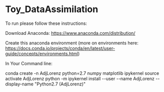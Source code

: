 # Toy_DataAssimilation



To run please follow these instructions: 


Download Anaconda: 
https://www.anaconda.com/distribution/

Create this anaconda environment (more on environments here: https://docs.conda.io/projects/conda/en/latest/user-guide/concepts/environments.html) 


In Your Command line: 

conda create -n AdjLorenz python=2.7 numpy matplotlib ipykernel
source activate AdjLorenz
python -m ipykernel install --user --name AdjLorenz --display-name "Python2.7 (AdjLorenz)"
